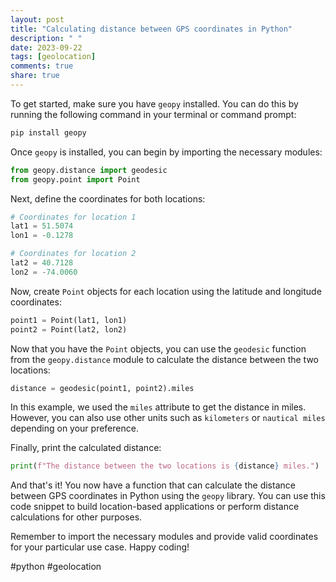 ```yaml
---
layout: post
title: "Calculating distance between GPS coordinates in Python"
description: " "
date: 2023-09-22
tags: [geolocation]
comments: true
share: true
---
```


To get started, make sure you have `geopy` installed. You can do this by running the following command in your terminal or command prompt:

```python
pip install geopy
```

Once `geopy` is installed, you can begin by importing the necessary modules:

```python
from geopy.distance import geodesic
from geopy.point import Point
```

Next, define the coordinates for both locations:

```python
# Coordinates for location 1
lat1 = 51.5074
lon1 = -0.1278

# Coordinates for location 2
lat2 = 40.7128
lon2 = -74.0060
```

Now, create `Point` objects for each location using the latitude and longitude coordinates:

```python
point1 = Point(lat1, lon1)
point2 = Point(lat2, lon2)
```

Now that you have the `Point` objects, you can use the `geodesic` function from the `geopy.distance` module to calculate the distance between the two locations:

```python
distance = geodesic(point1, point2).miles
```

In this example, we used the `miles` attribute to get the distance in miles. However, you can also use other units such as `kilometers` or `nautical miles` depending on your preference.

Finally, print the calculated distance:

```python
print(f"The distance between the two locations is {distance} miles.")
```

And that's it! You now have a function that can calculate the distance between GPS coordinates in Python using the `geopy` library. You can use this code snippet to build location-based applications or perform distance calculations for other purposes.

Remember to import the necessary modules and provide valid coordinates for your particular use case. Happy coding!

#python #geolocation